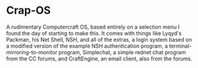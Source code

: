 # Crap-OS
A rudimentary Computercraft OS, based entirely on a selection menu I found the day of starting to make this. It comes with things like Lyqyd's Packman, his Net Shell, NSH, and all of the extras, a login system based on a modified version of the example NSH authentication program, a terminal-mirroring-to-monitor program, Simplechat, a simple rednet chat program from the CC forums, and CraftEngine, an email client, also from the forums.
